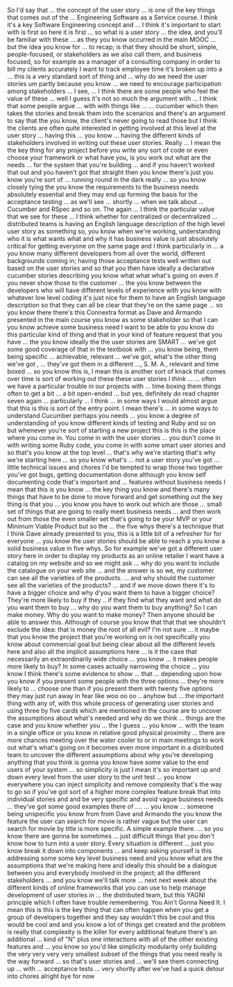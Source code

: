So I'd say that ... the concept of the user story
... is one of the key things that comes out of
the ... Engineering Software as a Service course. I think it's a key
Software Engineering concept and ... I think it's
important to start with is first so here it is first ...
so what is a user story ... the idea, and you'll be familiar with these
... as they you know occurred in the main MOOC
... but the idea you know for ... to recap; is that they should be short,
simple, people-focused, or stakeholders as we also call them,
and business focused, so for example as a manager of a consulting company
in order to bill my clients accurately I want to track employee time
it's broken up into a ... this is a very standard sort of thing
and ... why do we need the user stories um
partly because you know ... we need to encourage participation among stakeholders
... I see, ... I think there are some people who feel
the value of these ... well I guess it's not so much the argument with ... I think that some people
argue
... with with things like ...
... cucumber which then takes the stories and break them into
the scenarios and there's an argument to say that the
you know, the client's never going to read those but I think the clients are often
quite interested in getting involved at this level at the user story ...
having this ... you know ... having the different kinds of stakeholders
involved in writing out these user stories. Really ... I mean the
the key thing for any project before you write any sort of code or even
choose your framework or what have you, is you work out what are the needs
... for the system that you're building ... and if you haven't
worked that out and you haven't got that straight then
you know there's just you know you're sort of ...
running round in the dark really ... so you know
closely tying the you know the requirements to the business needs
absolutely essential and they may end up forming the basis for the
acceptance testing ...
as we'll see ... shortly ... when we talk about ...
Cucumber and RSpec and so on. The
again ... I think the particular value
that we see for these ... I think whether for centralized or decentralized
... distributed teams is having an
English language description of the high level user story
as something so, you know when we're working, understanding
who it is what wants what and why it has business value is just absolutely
critical for getting everyone on the same page
and I think particularly in ... a
you know many different developers from all over the world, different backgrounds
coming in; having those acceptance tests well written out based on the
user stories and so that you then have
ideally a declarative cucumber stories describing
you know what what what's going on even if you never show those to the customer
... the you know between the developers who
will have different levels of experience with you know with whatever low level coding
it's just nice for them to have an English language description
so that they can all be clear that they're on the same page
... so you know there there's this Connextra format
as Dave and Armando presented in the main course you know
as some stakeholder so that I can you know
achieve some business need I want to be able to you know do this particular kind of thing
and that in your kind of feature request that you have ... the
you know ideally the the user stories are SMART
... we've got some good coverage of that in the textbook
with ... you know being, them being
specific ... achievable, relevant
... we've got, what's the other thing we've got
, ... they've got them in a different ..., S. M. A., relevant and time boxed
... so you know this is, I mean this is another sort of knack that comes over time
is sort of working out these these user stories I think ...
... often we have a particular trouble in our projects with ... time boxing
them
things often to get a bit ... a bit open-ended
... but yes, definitely do read chapter seven
again ... particularly ... I think ... in some ways I would almost argue that this is
this is sort of the entry point. I mean there's ...
in some ways to understand Cucumber perhaps you needs ...
you know a degree of understanding of you know different kinds of testing and
Ruby and so on but whenever you're sort of starting a new project this is this is the
place where you come in.
You come in with the user stories ... you don't come in with writing some Ruby code, you come
in with
some smart user stories and so that's you know at the top level
... that's why we're starting that's why we're starting here ... so
you know what's ... not a user story you've got
... little technical issues and chores I'd be tempted to wrap those two together
you've got bugs, getting documentation done although
you know self documenting code that's important and
... features without business needs I mean that this is you know ... the key thing
you know and there's many things that have to be done to move forward and get
something out
the key thing is that you ... you know you have to work out which are those
... small set of things that are going to really meet business needs ...
and then work out from those the even smaller set that's going to be your MVP or your
Minimum
Viable Product but so the ...
the five whys there's a technique that I think Dave already presented to you, this is a little bit of a
refresher
for for everyone ... you know the user stories should be able to reach a
you know a solid business value in five whys. So for example we've got a different user story here
in order to display my products as an online retailer I want have a catalog
on my website and so we might ask ... why do you want to include the catalogue on your web
site
... and the answer is so we, my customer can see all the varieties of the products.
... and why should the customer see all the varieties of the products?
... and if we move down there it's to have a bigger choice and why d'you want them to have a bigger choice?
They're more likely to buy if they .. if they find what they want
and what do you want them to buy ... why do you want them to buy anything? So I can make money.
Why do you want to make money? Then anyone should be able to answer this. Although of course you know that that
that
we shouldn't exclude the idea: that is money the root of all evil? I'm not sure
... it maybe that you know the project that you're working on is not specifically
you know about commercial goal but being clear about all the different levels
here
and also all the implicit assumptions here ...
is it the case that necessarily an extraordinarily wide choice
... you know ... it makes people more likely to buy? In some cases
actually narrowing the choice ... you know I think there's some evidence to show ...
that ... depending upon how you know if you present some people with the
three options ... they're more likely to ... choose one than if you present them
with twenty five options they may just run away in fear like woo oo oo .. anyhow
but ... the important thing with any of, with this whole process of generating user
stories and using three by
five cards which are mentioned in the course are to uncover the assumptions
about what's needed and why do we think ... things are the case
and you know whether you ... the I guess ...
you know ... with the team in a single office or you know in relative
good physical proximity ... there are more chances
meeting over the water cooler to or in main
meetings to work out what's what's going on it becomes
even more important in a distributed team to
uncover the different assumptions about why you're
developing anything that you think is gonna you know have some value to the
end users of your system ... so
simplicity is just I mean it's so important
up and down every level from the user story to the unit test
... you know everywhere you can inject simplicity and remove complexity
that's the way to go so if you've got sort of a higher more complex feature
break that into individual stories and and be very specific and avoid
vague business needs ... they've got some good examples there of ....
... you know ... someone being unspecific you know from from Dave and Armando
the you know the feature the user can search for movie is rather vague
but the user can search for movie by title is more specific. A simple example there.
... so you know there are gonna be sometimes
... just difficult things that you don't know how to turn into a
user story. Every situation is different ... just
you know break it down into components ... and
keep asking yourself is this addressing some some key level
business need and you know what are the assumptions that we're making here and
ideally this should be a dialogue between you
and everybody involved in the project; all the different stakeholders ... and you know
we'll talk more
... next next week about the different kinds of
online frameworks that you can use to help manage development of user stories
in ... the distributed team, but this YAGNI principle
which I often have trouble remembering. You Ain't Gonna Need It. I mean this is this is the key thing
that can often happen when you get a group of developers together and they say wouldn't this be cool
and this would be cool and and you know a lot of things
get created and the problem is
really that complexity is the killer for every additional feature
there's an additional ... kind of "N" plus one interactions with
all of the other existing features and ... you know so you'd like simplicity
modularity
only building the very very very very smallest subset of the things that you
need
really is the way forward ... so that's user stories and ... we'll see them
connecting up ... with ...
acceptance tests ... very shortly after we've had a quick detour into chores
alright bye for now
